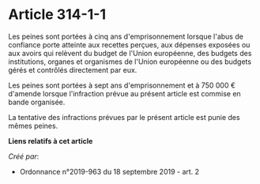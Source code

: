# Article 314-1-1

Les peines sont portées à cinq ans d'emprisonnement lorsque l'abus de confiance porte atteinte aux recettes perçues, aux
dépenses exposées ou aux avoirs qui relèvent du budget de l'Union européenne, des budgets des institutions, organes et
organismes de l'Union européenne ou des budgets gérés et contrôlés directement par eux.

Les peines sont portées à sept ans d'emprisonnement et à 750 000 € d'amende lorsque l'infraction prévue au présent article
est commise en bande organisée.

La tentative des infractions prévues par le présent article est punie des mêmes peines.

**Liens relatifs à cet article**

_Créé par_:

  - Ordonnance n°2019-963 du 18 septembre 2019 - art. 2
